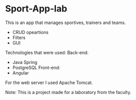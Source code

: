 # Sport-App-lab
This is an app that manages sportives, trainers and teams.
- CRUD opeartions
- Filters
- GUI

Technologies that were used:
Back-end:
- Java Spring
- PostgreSQL
Front-end:
- Angular

For the web server I used Apache Tomcat.

Note: This is a project made for a laboratory from the faculty.
